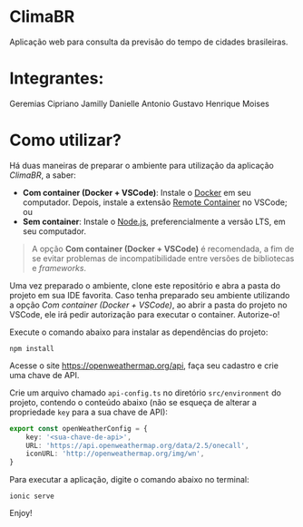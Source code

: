 # ClimaBR

Aplicação web para consulta da previsão do tempo de cidades brasileiras.

# Integrantes:
Geremias Cipriano 
Jamilly Danielle Antonio
Gustavo Henrique Moises

# Como utilizar?

Há duas maneiras de preparar o ambiente para utilização da aplicação *ClimaBR*, a saber:

* **Com container (Docker + VSCode)**: Instale o [Docker](https://docs.docker.com/engine/) em seu computador. Depois, instale a extensão [Remote Container](https://marketplace.visualstudio.com/items?itemName=ms-vscode-remote.remote-containers) no VSCode; ou
* **Sem container**: Instale o [Node.js](https://nodejs.org/en/), preferencialmente a versão LTS, em seu computador.

> A opção **Com container (Docker + VSCode)** é recomendada, a fim de se evitar problemas de incompatibilidade entre versões de bibliotecas e *frameworks*.


Uma vez preparado o ambiente, clone este repositório e abra a pasta do projeto em sua IDE favorita. Caso tenha preparado seu ambiente utilizando a opção *Com container (Docker + VSCode)*, ao abrir a pasta do projeto no VSCode, ele irá pedir autorização para executar o container. Autorize-o! 

Execute o comando abaixo para instalar as dependências do projeto:

`npm install`

Acesse o site https://openweathermap.org/api, faça seu cadastro e crie uma chave de API.

Crie um arquivo chamado `api-config.ts` no diretório `src/environment` do projeto, contendo o conteúdo abaixo (não se esqueça de alterar a propriedade `key` para a sua chave de API):

```ts
export const openWeatherConfig = {
    key: '<sua-chave-de-api>',
    URL: 'https://api.openweathermap.org/data/2.5/onecall',
    iconURL: 'http://openweathermap.org/img/wn',
}
```

Para executar a aplicação, digite o comando abaixo no terminal:

`ionic serve`

Enjoy!
